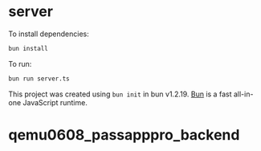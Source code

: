 # server

To install dependencies:

```bash
bun install
```

To run:

```bash
bun run server.ts
```

This project was created using `bun init` in bun v1.2.19. [Bun](https://bun.com) is a fast all-in-one JavaScript runtime.
# qemu0608_passapppro_backend
